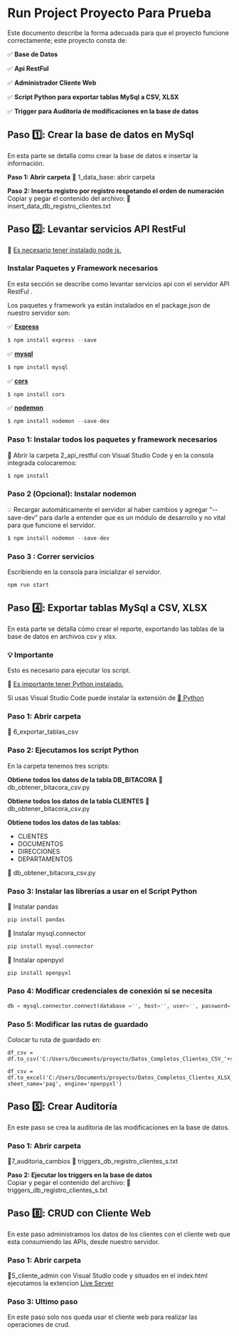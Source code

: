 # **Run Project Proyecto Para Prueba**

Este documento describe la forma adecuada para que el proyecto funcione correctamente;
este proyecto consta de:

:white_check_mark: **Base de Datos**

:white_check_mark: **Api RestFul**


:white_check_mark: **Administrador  Cliente Web**


:white_check_mark: **Script Python para exportar tablas MySql a CSV, XLSX**

:white_check_mark: **Trigger para Auditoria de modificaciones en la base de datos**


## Paso :one:: Crear la base de datos en MySql
En esta parte se detalla como crear la base de datos e insertar la información.

**Paso 1: Abrir carpeta**
:open_file_folder: 1_data_base: abrir carpeta

**Paso 2: Inserta registro por registro respetando el orden de numeración**
  Copiar y pegar el contenido del archivo: :page_facing_up:insert_data_db_registro_clientes.txt


## Paso :two:: Levantar servicios API RestFul
:green_heart: [Es necesario tener instalado node js.](https://nodejs.org)

### Instalar Paquetes y Framework necesarios
En esta sección se describe como levantar servicios api con el servidor API RestFul .

Los paquetes y framework ya están instalados en el package.json de nuestro servidor son:

✅ [**Express**](https://expressjs.com/)
```js
$ npm install express --save
```

✅ [**mysql**](https://www.npmjs.com/package/mysql)
```js
$ npm install mysql
```

✅ [**cors**](https://www.npmjs.com/package/cors)

```js
$ npm install cors
```

✅ [**nodemon**](https://www.npmjs.com/package/nodemon)
```js
$ npm install nodemon --save-dev
```

### Paso 1: Instalar todos los paquetes y framework necesarios
:open_file_folder: Abrir la carpeta 2_api_restful con Visual Studio Code y en la consola integrada colocaremos:
```js
$ npm install
```
### Paso 2 (Opcional): Instalar nodemon
:bulb: Recargar automáticamente el servidor al haber cambios y agregar “--save-dev” para darle a entender que es un módulo de desarrollo y no vital para que funcione el servidor.
```js
$ npm install nodemon --save-dev
```


### Paso 3 : Correr servicios

Escribiendo en la consola para inicializar el servidor.
```js
npm run start
```
## Paso :four:: Exportar tablas MySql a CSV, XLSX

En esta parte se detalla cómo crear el reporte, exportando las tablas de la base de datos en archivos csv y xlsx.

### :bulb: Importante
Esto es necesario para ejecutar los script.

:snake:  [Es importante tener Python instalado.](https://www.python.org/)

Si usas Visual Studio Code puede instalar la extensión de  [:snake: Python](https://marketplace.visualstudio.com/items?itemName=ms-python.python)

### Paso 1: Abrir carpeta
📂 6_exportar_tablas_csv

### Paso 2: Ejecutamos los script Python

En la carpeta tenemos tres scripts:

**Obtiene todos los datos de la tabla DB_BITACORA**
 :page_facing_up: db_obtener_bitacora_csv.py

**Obtiene todos los datos de la tabla CLIENTES**
 :page_facing_up: db_obtener_bitacora_csv.py

**Obtiene todos los datos de las tablas:**

 - CLIENTES
 - DOCUMENTOS
 - DIRECCIONES
 - DEPARTAMENTOS

 :page_facing_up: db_obtener_bitacora_csv.py

### Paso 3: Instalar las librerías a usar en el Script Python
:blue_book: Instalar pandas
```py
pip install pandas
```
:orange_book: Instalar mysql.connector
```py
pip install mysql.connector
```

:green_book: Instalar openpyxl
```py
pip install openpyxl
```

### Paso 4: Modificar credenciales de conexión si se necesita
 
```py
db = mysql.connector.connect(database ='', host='', user='', password='', port='')
```

### Paso 5: Modificar las rutas de guardado

Colocar tu ruta de guardado en:
```
df_csv = df.to_csv('C:/Users/Documents/proyecto/Datos_Completos_Clientes_CSV_'+str(hora_formateada)+'.csv')
```

```
df_csv = df.to_excel('C:/Users/Documents/proyecto/Datos_Completos_Clientes_XLSX_'+str(hora_formateada)+'.xlsx', sheet_name='pag', engine='openpyxl')
```

## Paso :five:: Crear Auditoría
En este paso se crea la auditoria de las modificaciones en la base de datos.

### Paso 1: Abrir carpeta
📂7_auditoria_cambios
 :page_facing_up: triggers_db_registro_clientes_s.txt

**Paso 2: Ejecutar los triggers en la base de datos**  
Copiar y pegar el contenido del archivo:  :page_facing_up: triggers_db_registro_clientes_s.txt

## Paso :eight:: CRUD con Cliente Web
En este paso administramos los datos de los clientes con el cliente web que esta consumiendo las APIs, desde nuestro servidor.

### Paso 1:  Abrir carpeta
📂5_cliente_admin  con Visual Studio code y situados en el index.html ejecutamos la extencion  [Live Server](https://marketplace.visualstudio.com/items?itemName=ritwickdey.LiveServer)
 
 ### Paso 3:  Ultimo paso
 En este paso solo nos queda usar el cliente web para realizar las operaciones de crud.



